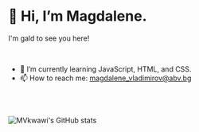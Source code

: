 <p><h1>👋 Hi, I’m Magdalene.</h1>
I'm gald to see you here!
</p>
<br>

- 🌱 I’m currently learning JavaScript, HTML, and CSS.
- 📫 How to reach me: magdalene_vladimirov@abv.bg
<br>
<br>

![MVkwawi's GitHub stats](https://github-readme-stats.vercel.app/api?username=anuraghazra&show_icons=true&theme=tokyonight)
<!---
MGkwawi/MGkwawi is a ✨ special ✨ repository because its `README.md` (this file) appears on your GitHub profile.
You can click the Preview link to take a look at your changes.
--->
